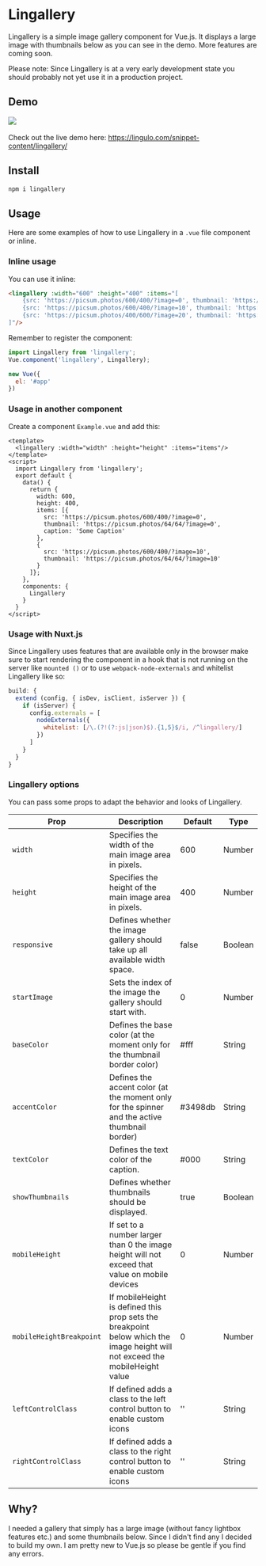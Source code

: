 # Lingallery
Lingallery is a simple image gallery component for Vue.js. It displays a large image with thumbnails below as you can see in the demo. More features are coming soon.

Please note: Since Lingallery is at a very early development state you should probably not yet use it in a production project.

## Demo
<img src="https://lingulo.com/snippet-content/lingallery/lingallery_screenshot.png">
<br><br>
Check out the live demo here: <a href="https://lingulo.com/snippet-content/lingallery/" target="_blank">https://lingulo.com/snippet-content/lingallery/</a>

## Install

```bash
npm i lingallery
```

## Usage

Here are some examples of how to use Lingallery in a `.vue` file component or inline. 

### Inline usage

You can use it inline:

```html
<lingallery :width="600" :height="400" :items="[
    {src: 'https://picsum.photos/600/400/?image=0', thumbnail: 'https://picsum.photos/64/64/?image=0', caption: 'Some Caption'},
    {src: 'https://picsum.photos/600/400/?image=10', thumbnail: 'https://picsum.photos/64/64/?image=10', caption: 'Another Caption'},
    {src: 'https://picsum.photos/400/600/?image=20', thumbnail: 'https://picsum.photos/64/64/?image=20'}
]"/>
```

Remember to register the component:

```javascript
import Lingallery from 'lingallery';
Vue.component('lingallery', Lingallery);

new Vue({
  el: '#app'
})
```

### Usage in another component

Create a component `Example.vue` and add this:

```vue
<template>
  <lingallery :width="width" :height="height" :items="items"/>
</template>
<script>
  import Lingallery from 'lingallery';
  export default {
    data() {
      return {
        width: 600,
        height: 400,
        items: [{
          src: 'https://picsum.photos/600/400/?image=0',
          thumbnail: 'https://picsum.photos/64/64/?image=0',
          caption: 'Some Caption'
        },
        {
          src: 'https://picsum.photos/600/400/?image=10',
          thumbnail: 'https://picsum.photos/64/64/?image=10'
        }
      ]};
    },
    components: {
      Lingallery
    }
  }
</script>
```

### Usage with Nuxt.js

Since Lingallery uses features that are available only in the browser make sure to start rendering the component in a hook that is not running on the server like `mounted ()` or to use `webpack-node-externals` and whitelist Lingallery like so:

```javascript
build: {
  extend (config, { isDev, isClient, isServer }) {
    if (isServer) {
      config.externals = [
        nodeExternals({
          whitelist: [/\.(?!(?:js|json)$).{1,5}$/i, /^lingallery/]
        })
      ]
    }
  }
}
```

### Lingallery options

You can pass some props to adapt the behavior and looks of Lingallery.

| Prop        | Description | Default | Type |
|-------------|-------------|---------|------|
| `width` | Specifies the width of the main image area in pixels. | 600 | Number |
| `height` | Specifies the height of the main image area in pixels. | 400 | Number |
| `responsive` | Defines whether the image gallery should take up all available width space. | false | Boolean |
| `startImage` | Sets the index of the image the gallery should start with. | 0 | Number |
| `baseColor` | Defines the base color (at the moment only for the thumbnail border color) | #fff | String |
| `accentColor` | Defines the accent color (at the moment only for the spinner and the active thumbnail border) | #3498db | String |
| `textColor` | Defines the text color of the caption. | #000 | String |
| `showThumbnails` | Defines whether thumbnails should be displayed. | true | Boolean |
| `mobileHeight` | If set to a number larger than 0 the image height will not exceed that value on mobile devices | 0 | Number |
| `mobileHeightBreakpoint` | If mobileHeight is defined this prop sets the breakpoint below which the image height will not exceed the mobileHeight value | 0 | Number |
| `leftControlClass` | If defined adds a class to the left control button to enable custom icons | '' | String |
| `rightControlClass` | If defined adds a class to the right control button to enable custom icons | '' | String |

## Why?

I needed a gallery that simply has a large image (without fancy lightbox features etc.) and some thumbnails below. Since I didn't find any I decided to build my own. I am pretty new to Vue.js so please be gentle if you find any errors.